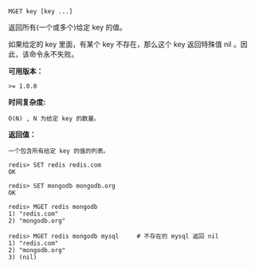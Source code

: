 ```text
MGET key [key ...]
```
返回所有(一个或多个)给定 key 的值。

如果给定的 key 里面，有某个 key 不存在，那么这个 key 返回特殊值 nil 。因此，该命令永不失败。

**可用版本：**

    >= 1.0.0
    
**时间复杂度:**

    O(N) , N 为给定 key 的数量。
    
**返回值：**

    一个包含所有给定 key 的值的列表。 
    
```text
redis> SET redis redis.com
OK

redis> SET mongodb mongodb.org
OK

redis> MGET redis mongodb
1) "redis.com"
2) "mongodb.org"

redis> MGET redis mongodb mysql     # 不存在的 mysql 返回 nil
1) "redis.com"
2) "mongodb.org"
3) (nil)
```